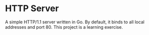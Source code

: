 # HTTP Server

A simple HTTP/1.1 server written in Go. By default, it binds to all local addresses and port 80. This project is a learning exercise.
